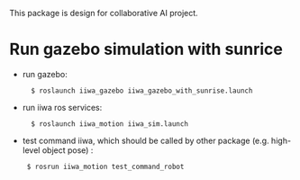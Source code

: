 This package is design for collaborative AI project.

# Run gazebo simulation with sunrice

* run gazebo:
       
        $ roslaunch iiwa_gazebo iiwa_gazebo_with_sunrise.launch
        
* run iiwa ros services: 

        $ roslaunch iiwa_motion iiwa_sim.launch

 * test command iiwa, which should be called by other package (e.g. high-level object pose) : 
 
        $ rosrun iiwa_motion test_command_robot